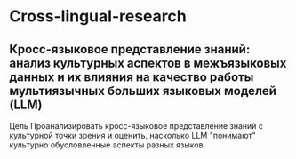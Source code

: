 # Cross-lingual-research
## Кросс-языковое представление знаний: анализ культурных аспектов в межъязыковых данных и их влияния на качество работы мультиязычных  больших языковых моделей (LLM)
Цель
Проанализировать кросс-языковое представление знаний с культурной точки зрения и оценить, насколько LLM "понимают" культурно обусловленные аспекты разных языков.



